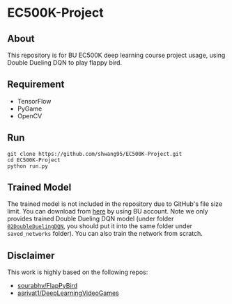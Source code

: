 # EC500K-Project

## About

This repository is for BU EC500K deep learning course project usage, using Double Dueling DQN to play flappy bird.

## Requirement

- TensorFlow
- PyGame
- OpenCV

## Run

    git clone https://github.com/shwang95/EC500K-Project.git
    cd EC500K-Project
    python run.py

## Trained Model

The trained model is not included in the repository due to GitHub's file size limit. You can download from [here](https://drive.google.com/open?id=1KE56u4417NHa5HX6ADITARorQ4KjyaPD) by using BU account. Note we only provides trained Double Dueling DQN model (under folder [`02DoubleDuelingDQN`](https://drive.google.com/open?id=1Saygbj3GoklEXOJs619Tr-CVOqQrOwVw), you should put it into the same folder under `saved_networks` folder). You can also train the network from scratch.

## Disclaimer

This work is highly based on the following repos:

- [sourabhv/FlapPyBird](https://github.com/sourabhv/FlapPyBird)
- [asrivat1/DeepLearningVideoGames](https://github.com/asrivat1/DeepLearningVideoGames)
